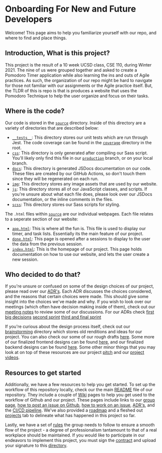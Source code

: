 # Onboarding For New and Future Developers

Welcome! This page aims to help you familiarize yourself with our repo, and where to find and place things.

## Introduction, What is this project?

This project is the result of a 10 week UCSD class, CSE 110, during Winter 2021. The nine of us were grouped together and asked to create a Pomodoro Timer application while also learning the ins and outs of Agile practices. As such, the organization of our repo might be hard to navigate for those not familiar with our assignments or the Agile practice itself. But, the TLDR of this is repo is that is produces a website that uses the Pomodoro Technique to help the user organize and focus on their tasks.

## Where is the code?

Our code is stored in the [`source`](https://github.com/DonaldWolfson/cse110-w21-group29/tree/main/source) directory. Inside of this directory are a variety of directories that are described below:

- [`__tests__`](https://github.com/DonaldWolfson/cse110-w21-group29/tree/main/source/__tests__): This directory stores our unit tests which are run through Jest. The code coverage can be found in the [`coverage`](https://github.com/DonaldWolfson/cse110-w21-group29/tree/main/coverage) directory in the root.
- [`css`](https://github.com/DonaldWolfson/cse110-w21-group29/tree/production/css): This directory is only generated after compiling our Sass script. You'll likely only find this file in our [`production`](https://github.com/DonaldWolfson/cse110-w21-group29/tree/production) branch, or on your local branch.
- [`docs`](https://github.com/DonaldWolfson/cse110-w21-group29/tree/production/docs/cse110-w21-group29/0.8.0): This directory is generated JSDocs documentation on our code. These files are created by our GitHub Actions, so don't touch them since they will be regenerated on each run.
- [`img`](https://github.com/DonaldWolfson/cse110-w21-group29/tree/main/source/img): This directory stores any image assets that are used by our website.
- [`js`](https://github.com/DonaldWolfson/cse110-w21-group29/tree/main/source/js): This directory stores all of our JavaScript classes, and scripts. If you're unsure about what each file does, please look over our JSDocs documentation, or the inline comments in the files.
- [`scss`](https://github.com/DonaldWolfson/cse110-w21-group29/tree/main/source/scss): This directory stores our Sass scripts for styling.

The `.html` files within [`source`](https://github.com/DonaldWolfson/cse110-w21-group29/tree/main/source) are our individual webpages. Each file relates to a seperate section of our website:

- [`app.html`](https://github.com/DonaldWolfson/cse110-w21-group29/blob/main/source/app.html): This is where all the fun is. This file is used to display our timer, and task lists. Essentially its the main feature of our project.
- [`done.html`](https://github.com/DonaldWolfson/cse110-w21-group29/blob/main/source/done.html): This page is opened after a sessions to display to the user the data from the previous session.
- [`index.html`](https://github.com/DonaldWolfson/cse110-w21-group29/blob/main/source/index.html): This is the homepage of our project. This page holds documentation on how to use our website, and lets the user create a new session.

## Who decided to do that?

If you're unsure or confused on some of the design choices of our project, please read over our [ADR's](https://github.com/DonaldWolfson/cse110-w21-group29/tree/main/specs/adrs). Each ADR discusses the choices considered, and the reasons that certain choices were made. This should give some insight into the choices we've made and why. If you wish to look over our meetings (which often have decision making inside of them), check out our [meeting notes](https://github.com/cse112-sp22-group4/Electric-Pomato/tree/main/admin/meetings) to review some of our discussions. For our ADRs check [first big decisions](https://github.com/cse112-sp22-group4/Electric-Pomato/blob/main/specs/adrs/051022-frontend-decisions.md) [second sprint](https://github.com/cse112-sp22-group4/Electric-Pomato/blob/main/specs/adrs/sprint2-ADR.md) [third and final sprint](https://github.com/cse112-sp22-group4/Electric-Pomato/blob/main/specs/adrs/sprint3-adr.md)

If you're curious about the design process itself, check out our [brainstorming](https://github.com/DonaldWolfson/cse110-w21-group29/tree/main/specs/brainstorm) directory which stores old renditions and ideas for our project. You can also check our some of our rough drafts [here](https://github.com/DonaldWolfson/cse110-w21-group29/tree/main/specs/interface/rough). Some more of our finalized frontend designs can be found [here](https://github.com/DonaldWolfson/cse110-w21-group29/tree/main/specs/interface/highfidelity), and our finalized backend designs can be found [here](https://github.com/DonaldWolfson/cse110-w21-group29/tree/main/specs/interface/wireframe). Some other minor things that you may look at on top of these resources are our project [pitch](https://github.com/DonaldWolfson/cse110-w21-group29/blob/main/admin/pitch/Project%20Pitch.pdf) and our [project videos](https://github.com/DonaldWolfson/cse110-w21-group29/tree/main/admin/videos).

## Resources to get started

Additionally, we have a few resources to help you get started. To set up the workflow of this repository locally, check our the main [README](https://github.com/DonaldWolfson/cse110-w21-group29/blob/main/README.md) file of our repository. They include a couple of [Wiki](https://github.com/DonaldWolfson/cse110-w21-group29/wiki) pages to help you get used to the workflow of Github and our project. These pages include links to our [group page](https://github.com/DonaldWolfson/cse110-w21-group29/wiki/Group-Page), [how to post an issue on Github](https://github.com/DonaldWolfson/cse110-w21-group29/wiki/How-to-Post-an-Issue), [how to work on an issue](https://github.com/DonaldWolfson/cse110-w21-group29/wiki/How-to-Work-on-an-Issue), [ADR's](https://github.com/DonaldWolfson/cse110-w21-group29/tree/main/specs/adrs), and the [CI/CD pipeline](https://github.com/DonaldWolfson/cse110-w21-group29/wiki/CI-CD-Pipeline). We've also provided a [roadmap](https://github.com/DonaldWolfson/cse110-w21-group29/blob/main/specs/roadmap.md) and a fleshed out [projects](https://github.com/DonaldWolfson/cse110-w21-group29/projects) tab to delineate what has happened in this project so far.  

Lastly, we have a set of [rules](https://github.com/DonaldWolfson/cse110-w21-group29/blob/main/admin/misc/rules.md) the group needs to follow to ensure a smooth flow of the project - a degree of professionalism tantamount to that of a real workplace should be maintained. If you would like to participate in our endeavors to implement this project, you must sign the [contract](https://github.com/DonaldWolfson/cse110-w21-group29/blob/main/admin/misc/rules.md) and upload your signature to this [directory](https://github.com/DonaldWolfson/cse110-w21-group29/tree/main/admin/misc).  
